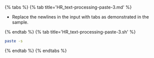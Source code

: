 {% tabs %}
{% tab title='HR_text-processing-paste-3.md' %}

* Replace the newlines in the input with tabs as demonstrated in the sample.

{% endtab %}
{% tab title='HR_text-processing-paste-3.sh' %}

```sh
paste -s
```

{% endtab %}
{% endtabs %}